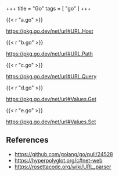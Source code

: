 +++
title = "Go"
tags = [ "go" ]
+++

{{< r "a.go" >}}

<https://pkg.go.dev/net/url#URL.Host>

{{< r "b.go" >}}

<https://pkg.go.dev/net/url#URL.Path>

{{< r "c.go" >}}

<https://pkg.go.dev/net/url#URL.Query>

{{< r "d.go" >}}

<https://pkg.go.dev/net/url#Values.Get>

{{< r "e.go" >}}

<https://pkg.go.dev/net/url#Values.Set>

## References

- <https://github.com/golang/go/pull/24528>
- <https://hyperpolyglot.org/c#net-web>
- <https://rosettacode.org/wiki/URL_parser>

